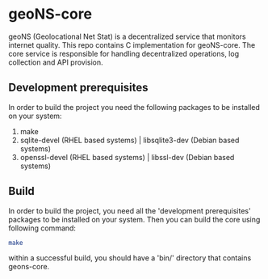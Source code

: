 # geoNS-core
geoNS (Geolocational Net Stat) is a decentralized service that monitors internet quality. This repo contains C implementation for geoNS-core. The core service is responsible for handling decentralized operations, log collection and API provision.

## Development prerequisites
In order to build the project you need the following packages to be installed on your system:
1. make
2. sqlite-devel (RHEL based systems) | libsqlite3-dev (Debian based systems)
3. openssl-devel (RHEL based systems) | libssl-dev (Debian based systems)

## Build
In order to build the project, you need all the 'development prerequisites' packages to be installed on your system. Then you can build the core using following command:
```bash
make
```
within a successful build, you should have a 'bin/' directory that contains geons-core.